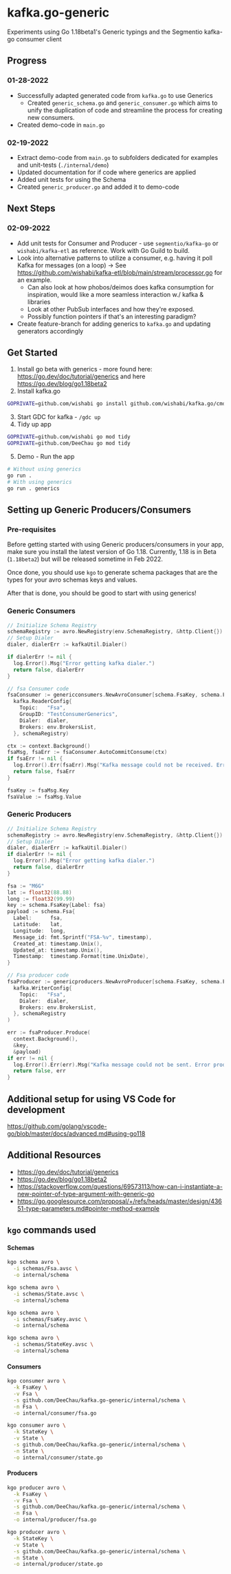 # kafka.go-generic
Experiments using Go 1.18beta1's Generic typings and the Segmentio kafka-go consumer client

## Progress
### 01-28-2022
* Successfully adapted generated code from `kafka.go` to use Generics
  * Created `generic_schema.go` and `generic_consumer.go` which aims to unify the duplication of code and streamline the process for creating new consumers.
* Created demo-code in `main.go`

### 02-19-2022
* Extract demo-code from `main.go` to subfolders dedicated for examples and unit-tests (`./internal/demo`)
* Updated documentation for if code where generics are applied
* Added unit tests for using the Schema
* Created `generic_producer.go` and added it to demo-code

## Next Steps
### 02-09-2022
* Add unit tests for Consumer and Producer - use `segmentio/kafka-go` or `wishabi/kafka-etl` as reference. Work with Go Guild to build.
* Look into alternative patterns to utilize a consumer, e.g. having it poll Kafka for messages (on a loop) -> See https://github.com/wishabi/kafka-etl/blob/main/stream/processor.go for an example.
  * Can also look at how phobos/deimos does kafka consumption for inspiration, would like a more seamless interaction w./ kafka & libraries
  * Look at other PubSub interfaces and how they're exposed.
  * Possibly function pointers if that's an interesting paradigm?
* Create feature-branch for adding generics to `kafka.go` and updating generators accordingly

## Get Started
1. Install go beta with generics - more found here: https://go.dev/doc/tutorial/generics and here https://go.dev/blog/go1.18beta2
2. Install kafka.go
```bash
GOPRIVATE=github.com/wishabi go install github.com/wishabi/kafka.go/cmd/kgo@latest
```
3. Start GDC for kafka - `/gdc up`
4. Tidy up app
```bash
GOPRIVATE=github.com/wishabi go mod tidy
GOPRIVATE=github.com/DeeChau go mod tidy
```
5. Demo - Run the app
```bash
# Without using generics
go run .
# With using generics
go run . generics
```

## Setting up Generic Producers/Consumers
### Pre-requisites
Before getting started with using Generic producers/consumers in your app, make sure you install the latest version of Go 1.18. Currently, 1.18 is in Beta (`1.18beta2`) but will be released sometime in Feb 2022.

Once done, you should use `kgo` to generate schema packages that are the types for your avro schemas keys and values.

After that is done, you should be good to start with using generics!
### Generic Consumers
```go
// Initialize Schema Registry
schemaRegistry := avro.NewRegistry(env.SchemaRegistry, &http.Client{})
// Setup Dialer
dialer, dialerErr := kafkaUtil.Dialer()

if dialerErr != nil {
  log.Error().Msg("Error getting kafka dialer.")
  return false, dialerErr
}

// fsa Consumer code
fsaConsumer := genericconsumers.NewAvroConsumer[schema.FsaKey, schema.Fsa](
  kafka.ReaderConfig{
    Topic:   "Fsa",
    GroupID: "TestConsumerGenerics",
    Dialer:  dialer,
    Brokers: env.BrokersList,
  }, schemaRegistry)

ctx := context.Background()
fsaMsg, fsaErr := fsaConsumer.AutoCommitConsume(ctx)
if fsaErr != nil {
  log.Error().Err(fsaErr).Msg("Kafka message could not be received. Error consuming message.")
  return false, fsaErr
}

fsaKey := fsaMsg.Key
fsaValue := fsaMsg.Value
```

### Generic Producers
```go
// Initialize Schema Registry
schemaRegistry := avro.NewRegistry(env.SchemaRegistry, &http.Client{})
// Setup Dialer
dialer, dialerErr := kafkaUtil.Dialer()
if dialerErr != nil {
  log.Error().Msg("Error getting kafka dialer.")
  return false, dialerErr
}

fsa := "M6G"
lat := float32(88.88)
long := float32(99.99)
key := schema.FsaKey{Label: fsa}
payload := schema.Fsa{
  Label:      fsa,
  Latitude:   lat,
  Longitude:  long,
  Message_id: fmt.Sprintf("FSA-%v", timestamp),
  Created_at: timestamp.Unix(),
  Updated_at: timestamp.Unix(),
  Timestamp:  timestamp.Format(time.UnixDate),
}

// Fsa producer code
fsaProducer := genericproducers.NewAvroProducer[schema.FsaKey, schema.Fsa](
  kafka.WriterConfig{
    Topic:   "Fsa",
    Dialer:  dialer,
    Brokers: env.BrokersList,
  }, schemaRegistry
)

err := fsaProducer.Produce(
  context.Background(),
  &key,
  &payload)
if err != nil {
  log.Error().Err(err).Msg("Kafka message could not be sent. Error producing message.")
  return false, err
}
```

## Additional setup for using VS Code for development
https://github.com/golang/vscode-go/blob/master/docs/advanced.md#using-go118

## Additional Resources
- https://go.dev/doc/tutorial/generics
- https://go.dev/blog/go1.18beta2
- https://stackoverflow.com/questions/69573113/how-can-i-instantiate-a-new-pointer-of-type-argument-with-generic-go
- https://go.googlesource.com/proposal/+/refs/heads/master/design/43651-type-parameters.md#pointer-method-example

## `kgo` commands used
#### Schemas
```bash
kgo schema avro \
  -i schemas/Fsa.avsc \
  -o internal/schema

kgo schema avro \
  -i schemas/State.avsc \
  -o internal/schema

kgo schema avro \
  -i schemas/FsaKey.avsc \
  -o internal/schema

kgo schema avro \
  -i schemas/StateKey.avsc \
  -o internal/schema
```

#### Consumers
```bash
kgo consumer avro \
  -k FsaKey \
  -v Fsa \
  -s github.com/DeeChau/kafka.go-generic/internal/schema \
  -n Fsa \
  -o internal/consumer/fsa.go

kgo consumer avro \
  -k StateKey \
  -v State \
  -s github.com/DeeChau/kafka.go-generic/internal/schema \
  -n State \
  -o internal/consumer/state.go
```

#### Producers
```bash
kgo producer avro \
  -k FsaKey \
  -v Fsa \
  -s github.com/DeeChau/kafka.go-generic/internal/schema \
  -n Fsa \
  -o internal/producer/fsa.go

kgo producer avro \
  -k StateKey \
  -v State \
  -s github.com/DeeChau/kafka.go-generic/internal/schema \
  -n State \
  -o internal/producer/state.go
```
